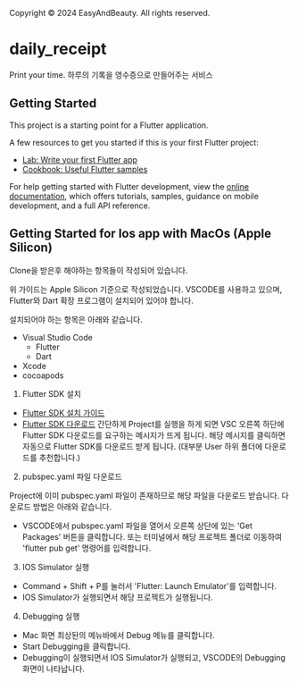 Copyright © 2024 EasyAndBeauty. All rights reserved.

# daily_receipt

Print your time.
하루의 기록을 영수증으로 만들어주는 서비스

## Getting Started

This project is a starting point for a Flutter application.

A few resources to get you started if this is your first Flutter project:

- [Lab: Write your first Flutter app](https://docs.flutter.dev/get-started/codelab)
- [Cookbook: Useful Flutter samples](https://docs.flutter.dev/cookbook)

For help getting started with Flutter development, view the
[online documentation](https://docs.flutter.dev/), which offers tutorials,
samples, guidance on mobile development, and a full API reference.

## Getting Started for Ios app with MacOs (Apple Silicon)

Clone을 받은후 해야하는 항목들이 작성되어 있습니다.

위 가이드는 Apple Silicon 기준으로 작성되었습니다.
VSCODE를 사용하고 있으며, Flutter와 Dart 확장 프로그램이 설치되어 있어야 합니다.

설치되어야 하는 항목은 아래와 같습니다.

- Visual Studio Code
  - Flutter
  - Dart
- Xcode
- cocoapods

1. Flutter SDK 설치

- [Flutter SDK 설치 가이드](https://flutter.dev/docs/get-started/install/macos)
- [Flutter SDK 다운로드](https://flutter.dev/docs/development/tools/sdk/releases?tab=macos)
  간단하게 Project를 실행을 하게 되면 VSC 오른쪽 하단에 Flutter SDK 다운로드를 요구하는 메시지가 뜨게 됩니다. 해당 메시지를 클릭하면 자동으로 Flutter SDK를 다운로드 받게 됩니다. (대부분 User 하위 폴더에 다운로드를 추천합니다.)

2. pubspec.yaml 파일 다운로드

Project에 이미 pubspec.yaml 파일이 존재하므로 해당 파일을 다운로드 받습니다.
다운로드 방법은 아래와 같습니다.

- VSCODE에서 pubspec.yaml 파일을 열어서 오른쪽 상단에 있는 'Get Packages' 버튼을 클릭합니다.
  또는 터미널에서 해당 프로젝트 폴더로 이동하여 'flutter pub get' 명령어를 입력합니다.

3. IOS Simulator 실행

- Command + Shift + P를 눌러서 'Flutter: Launch Emulator'를 입력합니다.
- IOS Simulator가 실행되면서 해당 프로젝트가 실행됩니다.

4. Debugging 실행

- Mac 화면 최상돤의 메뉴바에서 Debug 메뉴를 클릭합니다.
- Start Debugging을 클릭합니다.
- Debugging이 실행되면서 IOS Simulator가 실행되고, VSCODE의 Debugging 화면이 나타납니다.
